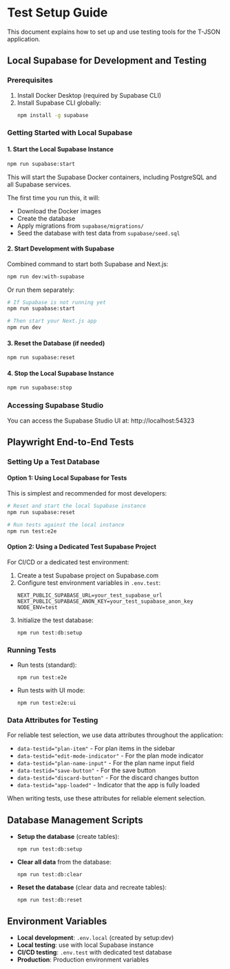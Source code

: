 # Test Setup Guide

This document explains how to set up and use testing tools for the T-JSON application.

## Local Supabase for Development and Testing

### Prerequisites

1. Install Docker Desktop (required by Supabase CLI)
2. Install Supabase CLI globally:
   ```bash
   npm install -g supabase
   ```

### Getting Started with Local Supabase

#### 1. Start the Local Supabase Instance

```bash
npm run supabase:start
```

This will start the Supabase Docker containers, including PostgreSQL and all Supabase services.

The first time you run this, it will:
- Download the Docker images
- Create the database
- Apply migrations from `supabase/migrations/`
- Seed the database with test data from `supabase/seed.sql`

#### 2. Start Development with Supabase

Combined command to start both Supabase and Next.js:

```bash
npm run dev:with-supabase
```

Or run them separately:

```bash
# If Supabase is not running yet
npm run supabase:start

# Then start your Next.js app
npm run dev
```

#### 3. Reset the Database (if needed)

```bash
npm run supabase:reset
```

#### 4. Stop the Local Supabase Instance

```bash
npm run supabase:stop
```

### Accessing Supabase Studio

You can access the Supabase Studio UI at: http://localhost:54323

## Playwright End-to-End Tests

### Setting Up a Test Database

#### Option 1: Using Local Supabase for Tests

This is simplest and recommended for most developers:

```bash
# Reset and start the local Supabase instance
npm run supabase:reset

# Run tests against the local instance
npm run test:e2e
```

#### Option 2: Using a Dedicated Test Supabase Project

For CI/CD or a dedicated test environment:

1. Create a test Supabase project on Supabase.com
2. Configure test environment variables in `.env.test`:
   ```
   NEXT_PUBLIC_SUPABASE_URL=your_test_supabase_url
   NEXT_PUBLIC_SUPABASE_ANON_KEY=your_test_supabase_anon_key
   NODE_ENV=test
   ```
3. Initialize the test database:
   ```
   npm run test:db:setup
   ```

### Running Tests

- Run tests (standard):
  ```
  npm run test:e2e
  ```

- Run tests with UI mode:
  ```
  npm run test:e2e:ui
  ```

### Data Attributes for Testing

For reliable test selection, we use data attributes throughout the application:

- `data-testid="plan-item"` - For plan items in the sidebar
- `data-testid="edit-mode-indicator"` - For the plan mode indicator
- `data-testid="plan-name-input"` - For the plan name input field
- `data-testid="save-button"` - For the save button
- `data-testid="discard-button"` - For the discard changes button
- `data-testid="app-loaded"` - Indicator that the app is fully loaded

When writing tests, use these attributes for reliable element selection.

## Database Management Scripts

- **Setup the database** (create tables):
  ```
  npm run test:db:setup
  ```

- **Clear all data** from the database:
  ```
  npm run test:db:clear
  ```

- **Reset the database** (clear data and recreate tables):
  ```
  npm run test:db:reset
  ```

## Environment Variables

- **Local development**: `.env.local` (created by setup:dev)
- **Local testing**: use with local Supabase instance
- **CI/CD testing**: `.env.test` with dedicated test database
- **Production**: Production environment variables